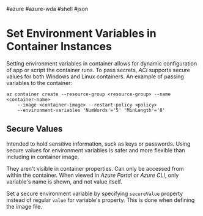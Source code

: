 #azure #azure-wda #shell #json 

# Set Environment Variables in Container Instances
Setting environment variables in container allows for dynamic configuration of app or script the container runs.
To pass secrets, *ACI* supports secure values for both Windows and Linux containers.
An example of passing variables to the container:
```shell
az container create --resource-group <resource-group> --name <container-name>
	--image <container-image> --restart-policy <policy>
	--environment-variables 'NumWords'='5' 'MinLength'='8'
```

## Secure Values
Intended to hold sensitive information, suck as keys or passwords.
Using secure values for environment variables is safer and more flexible than including in container image.

They aren't visible in container properties.
Can only be accessed from within the container.
When viewed in *Azure Portal* or *Azure CLI*, only variable's name is shown, and not value itself.

Set a secure environment variable by specifying `secureValue` property instead of regular `value` for variable's property.
This is done when defining the image file.
